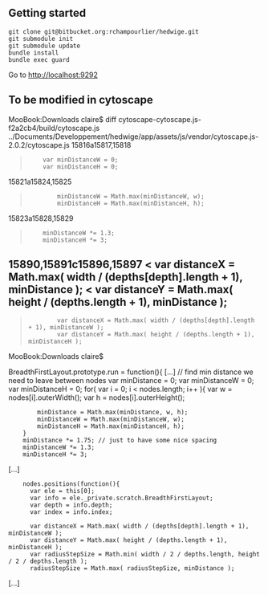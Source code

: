## Getting started

    git clone git@bitbucket.org:rchampourlier/hedwige.git
    git submodule init
    git submodule update
    bundle install
    bundle exec guard

Go to [http://localhost:9292](http://localhost:9292)


## To be modified in cytoscape
MooBook:Downloads claire$ diff cytoscape-cytoscape.js-f2a2cb4/build/cytoscape.js ../Documents/Developpement/hedwige/app/assets/js/vendor/cytoscape.js-2.0.2/cytoscape.js 
15816a15817,15818
>         var minDistanceW = 0;
>         var minDistanceH = 0;
15821a15824,15825
>             minDistanceW = Math.max(minDistanceW, w);
>             minDistanceH = Math.max(minDistanceH, h);
15823a15828,15829
>         minDistanceW *= 1.3;
>         minDistanceH *= 3;
15890,15891c15896,15897
<             var distanceX = Math.max( width / (depths[depth].length + 1), minDistance );
<             var distanceY = Math.max( height / (depths.length + 1), minDistance );
---
>             var distanceX = Math.max( width / (depths[depth].length + 1), minDistanceW );
>             var distanceY = Math.max( height / (depths.length + 1), minDistanceH );
MooBook:Downloads claire$ 

BreadthFirstLayout.prototype.run = function(){
[...]
        // find min distance we need to leave between nodes
        var minDistance = 0;
        var minDistanceW = 0;
        var minDistanceH = 0;
        for( var i = 0; i < nodes.length; i++ ){
            var w = nodes[i].outerWidth();
            var h = nodes[i].outerHeight();
            
            minDistance = Math.max(minDistance, w, h);
            minDistanceW = Math.max(minDistanceW, w);
            minDistanceH = Math.max(minDistanceH, h);
        }
        minDistance *= 1.75; // just to have some nice spacing
        minDistanceW *= 1.3;
        minDistanceH *= 3;

[...]

        nodes.positions(function(){
          var ele = this[0];
          var info = ele._private.scratch.BreadthFirstLayout;
          var depth = info.depth;
          var index = info.index;

          var distanceX = Math.max( width / (depths[depth].length + 1), minDistanceW );
          var distanceY = Math.max( height / (depths.length + 1), minDistanceH );
          var radiusStepSize = Math.min( width / 2 / depths.length, height / 2 / depths.length );
          radiusStepSize = Math.max( radiusStepSize, minDistance );
[...]
